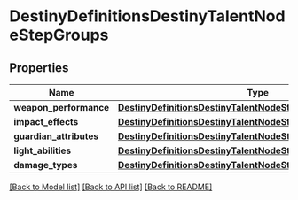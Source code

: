 # DestinyDefinitionsDestinyTalentNodeStepGroups

## Properties
Name | Type | Description | Notes
------------ | ------------- | ------------- | -------------
**weapon_performance** | [**DestinyDefinitionsDestinyTalentNodeStepWeaponPerformances**](DestinyDefinitionsDestinyTalentNodeStepWeaponPerformances.md) |  | [optional] 
**impact_effects** | [**DestinyDefinitionsDestinyTalentNodeStepImpactEffects**](DestinyDefinitionsDestinyTalentNodeStepImpactEffects.md) |  | [optional] 
**guardian_attributes** | [**DestinyDefinitionsDestinyTalentNodeStepGuardianAttributes**](DestinyDefinitionsDestinyTalentNodeStepGuardianAttributes.md) |  | [optional] 
**light_abilities** | [**DestinyDefinitionsDestinyTalentNodeStepLightAbilities**](DestinyDefinitionsDestinyTalentNodeStepLightAbilities.md) |  | [optional] 
**damage_types** | [**DestinyDefinitionsDestinyTalentNodeStepDamageTypes**](DestinyDefinitionsDestinyTalentNodeStepDamageTypes.md) |  | [optional] 

[[Back to Model list]](../README.md#documentation-for-models) [[Back to API list]](../README.md#documentation-for-api-endpoints) [[Back to README]](../README.md)


